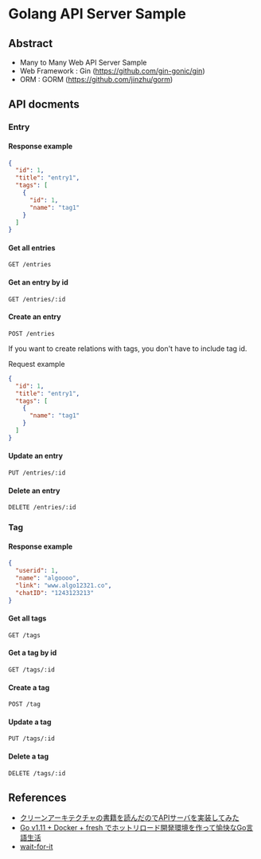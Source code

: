 # Golang API Server Sample

## Abstract
- Many to Many Web API Server Sample
- Web Framework : Gin (https://github.com/gin-gonic/gin)
- ORM : GORM (https://github.com/jinzhu/gorm)

## API docments

### Entry

#### Response example
```json
{
  "id": 1,
  "title": "entry1",
  "tags": [
    {
      "id": 1,
      "name": "tag1"
    }
  ]
}
```

#### Get all entries
`GET /entries`

#### Get an entry by id
`GET /entries/:id`

#### Create an entry
`POST /entries`

If you want to create relations with tags, you don't have to include tag id.

Request example
```json
{
  "id": 1,
  "title": "entry1",
  "tags": [
    {
      "name": "tag1"
    }
  ]
}
```

#### Update an entry
`PUT /entries/:id`

#### Delete an entry
`DELETE /entries/:id`


### Tag

#### Response example
```json
{
  "userid": 1,
  "name": "algoooo",
  "link": "www.algo12321.co",
  "chatID": "1243123213"
}
```

#### Get all tags
`GET /tags`

#### Get a tag by id
`GET /tags/:id`

#### Create a tag
`POST /tag`

#### Update a tag
`PUT /tags/:id`

#### Delete a tag
`DELETE /tags/:id`


## References
- [クリーンアーキテクチャの書籍を読んだのでAPIサーバを実装してみた](https://qiita.com/yoshinori_hisakawa/items/f934178d4bd476c8da32)
- [Go v1.11 + Docker + fresh でホットリロード開発環境を作って愉快なGo言語生活](https://qiita.com/po3rin/items/9acd41ef428436335c97)
- [wait-for-it](https://github.com/vishnubob/wait-for-it)
